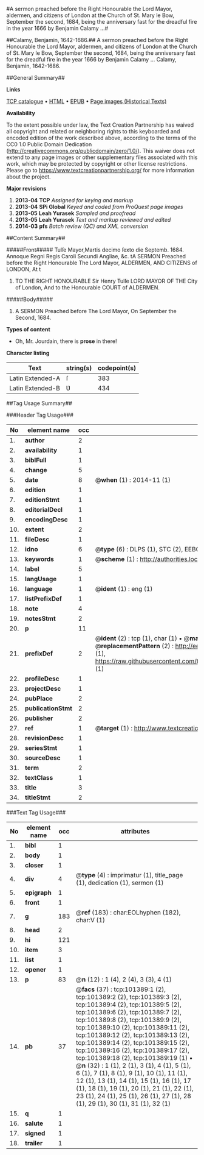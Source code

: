 #A sermon preached before the Right Honourable the Lord Mayor, aldermen, and citizens of London at the Church of St. Mary le Bow, September the second, 1684, being the anniversary fast for the dreadful fire in the year 1666 by Benjamin Calamy ...#

##Calamy, Benjamin, 1642-1686.##
A sermon preached before the Right Honourable the Lord Mayor, aldermen, and citizens of London at the Church of St. Mary le Bow, September the second, 1684, being the anniversary fast for the dreadful fire in the year 1666 by Benjamin Calamy ...
Calamy, Benjamin, 1642-1686.

##General Summary##

**Links**

[TCP catalogue](http://www.ota.ox.ac.uk/tcp/)  • 
[HTML](http://tei.it.ox.ac.uk/tcp/Texts-HTML/free/A31/A31846.html)  • 
[EPUB](http://tei.it.ox.ac.uk/tcp/Texts-EPUB/free/A31/A31846.epub) • 
[Page images (Historical Texts)](https://historicaltexts.jisc.ac.uk/eebo-13689501e)

**Availability**

To the extent possible under law, the Text Creation Partnership has waived all copyright and related or neighboring rights to this keyboarded and encoded edition of the work described above, according to the terms of the CC0 1.0 Public Domain Dedication (http://creativecommons.org/publicdomain/zero/1.0/). This waiver does not extend to any page images or other supplementary files associated with this work, which may be protected by copyright or other license restrictions. Please go to https://www.textcreationpartnership.org/ for more information about the project.

**Major revisions**

1. __2013-04__ __TCP__ *Assigned for keying and markup*
1. __2013-04__ __SPi Global__ *Keyed and coded from ProQuest page images*
1. __2013-05__ __Leah Yurasek__ *Sampled and proofread*
1. __2013-05__ __Leah Yurasek__ *Text and markup reviewed and edited*
1. __2014-03__ __pfs__ *Batch review (QC) and XML conversion*

##Content Summary##

#####Front#####
Tulſe Mayor,Martis decimo ſexto die Septemb. 1684. Annoque Regni Regis Caroli Secundi Angliae, &c. tA SERMON Preached before the Right Honourable The Lord Mayor, ALDERMEN, AND CITIZENS of LONDON, At t
1. TO THE RIGHT HONOURABLE Sir Henry Tulſe LORD MAYOR OF THE City of London, And to the Honourable COURT of ALDERMEN.

#####Body#####

1. A SERMON Preached before The Lord Mayor, On September the Second, 1684.

**Types of content**

  * Oh, Mr. Jourdain, there is **prose** in there!

**Character listing**


|Text|string(s)|codepoint(s)|
|---|---|---|
|Latin Extended-A|ſ|383|
|Latin Extended-B|Ʋ|434|

##Tag Usage Summary##

###Header Tag Usage###

|No|element name|occ|attributes|
|---|---|---|---|
|1.|__author__|2||
|2.|__availability__|1||
|3.|__biblFull__|1||
|4.|__change__|5||
|5.|__date__|8| @__when__ (1) : 2014-11 (1)|
|6.|__edition__|1||
|7.|__editionStmt__|1||
|8.|__editorialDecl__|1||
|9.|__encodingDesc__|1||
|10.|__extent__|2||
|11.|__fileDesc__|1||
|12.|__idno__|6| @__type__ (6) : DLPS (1), STC (2), EEBO-CITATION (1), OCLC (1), VID (1)|
|13.|__keywords__|1| @__scheme__ (1) : http://authorities.loc.gov/ (1)|
|14.|__label__|5||
|15.|__langUsage__|1||
|16.|__language__|1| @__ident__ (1) : eng (1)|
|17.|__listPrefixDef__|1||
|18.|__note__|4||
|19.|__notesStmt__|2||
|20.|__p__|11||
|21.|__prefixDef__|2| @__ident__ (2) : tcp (1), char (1)  •  @__matchPattern__ (2) : ([0-9\-]+):([0-9IVX]+) (1), (.+) (1)  •  @__replacementPattern__ (2) : http://eebo.chadwyck.com/downloadtiff?vid=$1&page=$2 (1), https://raw.githubusercontent.com/textcreationpartnership/Texts/master/tcpchars.xml#$1 (1)|
|22.|__profileDesc__|1||
|23.|__projectDesc__|1||
|24.|__pubPlace__|2||
|25.|__publicationStmt__|2||
|26.|__publisher__|2||
|27.|__ref__|1| @__target__ (1) : http://www.textcreationpartnership.org/docs/. (1)|
|28.|__revisionDesc__|1||
|29.|__seriesStmt__|1||
|30.|__sourceDesc__|1||
|31.|__term__|2||
|32.|__textClass__|1||
|33.|__title__|3||
|34.|__titleStmt__|2||


###Text Tag Usage###

|No|element name|occ|attributes|
|---|---|---|---|
|1.|__bibl__|1||
|2.|__body__|1||
|3.|__closer__|1||
|4.|__div__|4| @__type__ (4) : imprimatur (1), title_page (1), dedication (1), sermon (1)|
|5.|__epigraph__|1||
|6.|__front__|1||
|7.|__g__|183| @__ref__ (183) : char:EOLhyphen (182), char:V (1)|
|8.|__head__|2||
|9.|__hi__|121||
|10.|__item__|3||
|11.|__list__|1||
|12.|__opener__|1||
|13.|__p__|83| @__n__ (12) : 1 (4), 2 (4), 3 (3), 4 (1)|
|14.|__pb__|37| @__facs__ (37) : tcp:101389:1 (2), tcp:101389:2 (2), tcp:101389:3 (2), tcp:101389:4 (2), tcp:101389:5 (2), tcp:101389:6 (2), tcp:101389:7 (2), tcp:101389:8 (2), tcp:101389:9 (2), tcp:101389:10 (2), tcp:101389:11 (2), tcp:101389:12 (2), tcp:101389:13 (2), tcp:101389:14 (2), tcp:101389:15 (2), tcp:101389:16 (2), tcp:101389:17 (2), tcp:101389:18 (2), tcp:101389:19 (1)  •  @__n__ (32) : 1 (1), 2 (1), 3 (1), 4 (1), 5 (1), 6 (1), 7 (1), 8 (1), 9 (1), 10 (1), 11 (1), 12 (1), 13 (1), 14 (1), 15 (1), 16 (1), 17 (1), 18 (1), 19 (1), 20 (1), 21 (1), 22 (1), 23 (1), 24 (1), 25 (1), 26 (1), 27 (1), 28 (1), 29 (1), 30 (1), 31 (1), 32 (1)|
|15.|__q__|1||
|16.|__salute__|1||
|17.|__signed__|1||
|18.|__trailer__|1||
